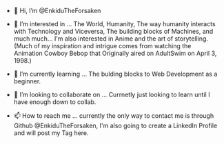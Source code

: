 - 👋 Hi, I’m @EnkiduTheForsaken

- 👀 I’m interested in ... The World, Humanity, The way humanity interacts with Technology and Viceversa, The building blocks of Machines, and much much... 
I'm also interested in Anime and the art of storytelling. (Much of my inspiration and intrigue comes from watching the Animation Cowboy Bebop that Originally aired on AdultSwim on April 3, 1998.)

- 🌱 I’m currently learning ... The bulding blocks to Web Development as a beginner.
- 💞️ I’m looking to collaborate on ... Currnetly just looking to learn until I have enough down to collab.
- 📫 How to reach me ... currently the only way to contact me is through Github @EnkiduTheForsaken, I'm also going to create a LinkedIn Profile and will post my Tag here.

<!---
EnkiduTheForsaken/EnkiduTheForsaken is a ✨ special ✨ repository because its `README.md` (this file) appears on your GitHub profile.
You can click the Preview link to take a look at your changes.
--->
